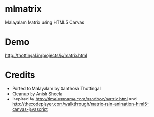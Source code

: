 mlmatrix
========

Malayalam Matrix using HTML5 Canvas

Demo
========

http://thottingal.in/projects/js/matrix.html

Credits
=======

* Ported to Malayalam by Santhosh Thottingal
* Cleanup by Anish Sheela
* Inspired by http://timelessname.com/sandbox/matrix.html and http://thecodeplayer.com/walkthrough/matrix-rain-animation-html5-canvas-javascript


